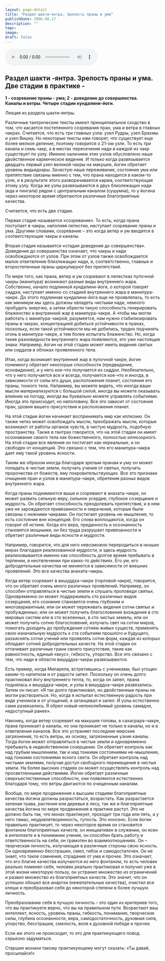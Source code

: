 ```yaml
---
layout: page-detail
title: "Раздел шакти-янтра. Зрелость праны и ума"
publishDate: 2006.08.17
description: ""
tags:
image:
draft: false
---
```


<audio title="2006.08.17 - Раздел шакти-янтра. Зрелость праны и ума.mp3" src="/upload/iblock/372/372245137b3430273633aa9cae899eca.mp3" controls=""></audio>

## **Раздел шакти -янтра. Зрелость праны и ума. Две стадии в практике -**   
**1 - созревание праны - ума; 2 - доведение до совершенства.**  
**Каналы и ветры. Четыре** **стадии кундалини-йоги.**  

  
 Лекция из раздела шакти-янтры.

 Различные тантрические тексты имеют принципиальное сходство в том, что касается постепенного созревания пран, ума и ветра в главных чакрах. Считается, что есть три главных узла: узел Рудры, узел Брахмы и узел Вишну. Но некоторые тексты нам говорят, что существует еще более мелкое деление, поэтому говорится о 21-ом узле. То есть три канала и семь чакр, а в местах пересечения нади в каждой из чакр существует по узлу. Именно наличием этих узлов обусловлено наше двойственное кармическое видение. И только когда развязывается двадцать первый узел великой чакры на макушке, йогин обретает уровень видьядхары. Зачастую наше переживание, состояние ума или препятствие связаны именно с тем, что прана находится в каком-то узле, и в результате этого разворачивается карма, соответствующая этому узлу. Когда же узлы развязываются в двух близлежащих нади (ида и пингала) рядом с центральным каналом (сушумна), то у йогина через некоторое время обретаются различные благоприятные качества.

 Считается, что есть две стадии.

 Первая стадия называется «созревание». То есть, когда прана поступает в чакры, наполняя лепестки, наступает созревание праны и ума. Другими словами, созревание – это когда ветер и ум вводятся в соответствующие чакры и каналы.

 Вторая стадия называется «стадия доведения до совершенства». Доведение до совершенства означает, что чакры и нади освобождаются от узлов. При этом от узлов также освобождается малое ответвление близлежащих нади, и, соответственно, главные и второстепенные праны циркулируют без препятствий.

 По мере того, как прана, ветер и ум созревают в лепестках пупочной чакры (манипура) возникают разные виды внутреннего жара. Собственно, начало подлинной кундалини-йоги, о которой говорят сиддхи, наступает именно со стадией внутреннего жара в манипура-чакре. До этого подлинная кундалини-йога еще не проявлялась, то есть как минимум мы здесь должны овладеть чистыми нади, немного пробудить энергию, а затем обрести такую способность генерировать блаженство и внутренний жар в манипура-чакре. А чтобы мы могли работать с манипура-чакрой, разумеется, нам нужно стабилизировать праны в чакрах, концентрацией добиться устойчивости в пранах, поскольку, если такой устойчивости мы не добились, трудно подчинить огонь в манипура-чакре, а тем более испытать блаженство. Но, когда такие разновидности внутреннего жара появляются, это уже настоящие знаки. Например, йогин на этой стадии может иметь видения святых или сиддхов в обликах проявленного тела.

 Итак, когда возникает внутренний жар в пупочной чакре, йогин понемногу обретает некоторые способности (предвидение, ясновидение), и у него кое-что получается из сиддхи. Необязательно, что у него получается все и всегда, получается кое-что и иногда, в зависимости от силы его души, расположения планет, состояния его праны, тонкого тела. Например, вы можете видеть, что иногда ваши мысли материализуются с большой силой, иногда вы можете оказывать влияние на погоду, иногда вы буквально можете управлять событиями. Иногда это происходит, но наполовину. Все это зависит от состояния пран, уровня вашего присутствия и расположения планет.

 На этой стадии йогин начинает воспринимать мир как иллюзию. Он также четко может освобождать мысли, преображать мысли, которые возникают от работы органов чувств, в чистую мудрость, подобную пространству. Также в тантрах говорится, что на этой стадии он имеет осознавание своего тела как божественного, полностью иллюзорного. На этой стадии все явления он постигает как нереальные, и он свободен от концепций. Это связано с тем, что его манипура-чакра дает ему такой уровень ясности.

 Таким же образом иногда благодаря зрелым пранам и уму он может попадать в чистые земли, получать учения от святых, получать пророчества от божеств, ему покровительствующих. Все это признаки очищения пран и узлов в манипура-чакре, обретения разных видов внутреннего жара.

 Когда праны поднимаются выше и созревают в анахата-чакре, он может развить сильную веру, сильное усердие, глубокое созерцание и мудрость. Он обретает способность преодолевать препятствия, и в нем уже не зарождаются привязанности и омрачения, которые были связаны с нижними чакрами. Он постигает уровень не-мышления, то есть состояние вне концепций. Его слова воплощаются, когда он говорит об истине. Когда его вера, преданность и осознанность становятся мощными, он без труда разрушает привязанности и обретает различные виды ясности и мудрости.

 Например, говорится, что для него невозможно переродиться в низших мирах благодаря реализованной мудрости, и здесь мудрость реализовывается именно как способность долгое время пребывать в терпении, в неотвлечении при каких-то действиях. Его ум, его добродетельные качества не меняются в зависимости от внешних проявлений. Это все качества анахата-чакры.

 Когда ветер созревает в вишуддха-чакре (горловой чакре), говорится, что он обретает очень много различных проявлений. Например, он способен отправляться в чистые земли и слушать проповеди святых. Одновременно он может поддерживать сто различных видов созерцания, его сознание становится очень глубоким и многовариантным; или он может переживать видения сотни святых и пробужденных; или он может получить благословение вхождения в сто мировых систем или в сто вселенных, в сто чистых земель; или он может получить сотню благословений, излучать свет на сотни миров, помогать доходить до пробуждения сотням живых существ, применять свою изначальную мудрость к ста событиям прошлого и будущего, разъяснять сотни учений или проявлять сотни форм, каждая из которых обладает сотней добродетельных качеств. На этой стадии он оттачивает различные грани своего присутствия, такие как равностность, единый «вкус», гибкость, упорство. Все это связано с тем, что нади в области вишуддха-чакры развязываются.

 Есть пример, когда Миларепа, встретившись с учениками, был угощен каким-то напитком и от радости запел. Поскольку он очень долго практиковал йогу внутреннего тепла, то, когда он запел, прана поднялась к вишуддха-чакре, и узлы в вишуддха-чакре развязались. Затем он писал: «Я так долго практиковал, но двойственные праны не могли раствориться. Но, когда я испытал естественную радость при виде учеников и от угощений, я затанцевал и запел. И узлы естественно сами развязались. Я обрел новый непоколебимый уровень самадхи, недоступный ранее».

 Наконец, когда ветер созревает на макушке головы, в сахасрара-чакре, прана проникает в каналы, но она проникает не только в каналы, но и в ответвления каналов. Все это устраняет последние мирские загрязнения, то есть ветры, их основу, загрязненные узкие каналы. Тогда йогин может отправляться в чистые земли и одновременно пребывать в недвойственном созерцании. Он обретает контроль как над грубым мышлением, так и над тонкими состояниями не-мышления, над тонкими состояниями ясного света. Он обретает контроль над чистыми землями, получая доступ свободного перемещения в чистые земли. На более высоких стадиях он может осуществлять контроль над просветленными действиями. Йогин обретает различные сверхъестественные способности, они появляются естественно благодаря тому, что ветры двигаются по очищенным каналам.

 Вообще, по мере продвижения к высшим стадиям благоприятные качества йогина должны разрастаться, возрастать. Как разрастается зеленая трава, растения или деревья в лесу, так же и благоприятные качества йогина по мере продвижения в практике растут. Это не должно быть так, что монах практикует, проходит три года или пять, а у него тамас, неудовлетворенность, тупость. Это нонсенс. Если йогин правильно практикует, то через некоторое время он становится фонтаном благоприятных качеств, он инициативен в служении, он ясен в интеллекте и в понимании учения, он способен брать работу и ответственность на себя, он грамотен во взаимоотношениях. Он – творческая личность, излучающая в различные стороны свою ясность. Он одновременно бесстрашен, смел, гибок и самодостаточен. Он не знает, что такое сомнения, страдания от ума и прочее. Это означает, что его благие качества излучаются из него фонтаном, то есть человек реально поменял себя, человек реально практиковал и получил уже в этой жизни некоторую пользу, он устранил множество из ограничений и развил множество из благоприятных качеств. Это значит, что он успешно обошел все анартхи (нежелательные качества), очистил все клеши и преобразовал себя до некоторой степени в более лучшую личность.

 Преобразование себя в лучшую личность – это один из критериев того, что вы практикуете верно, что вы на правильном пути. Возрастают ваш интеллект, ясность, уровень праны, гибкость, понимание, творческие силы, глубина осознанности, вера, самодостаточность, духовная сила, упорство, бесстрашие, смелость, воля к духовной победе и прочее.

 Если же этого не происходит, то это для практикующего повод серьезно задуматься.

 Старшие монахи такому практикующему могут сказать: «Ты давай, просыпайся!»
  
  
